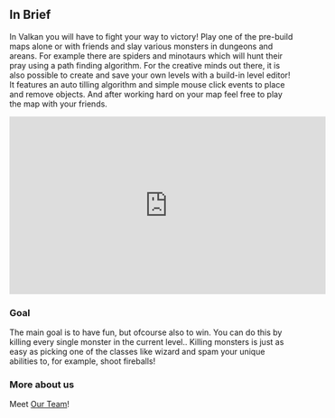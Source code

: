 ## In Brief

In Valkan you will have to fight your way to victory! Play one of the pre-build maps alone or with friends and slay various monsters in dungeons and areans. For example there are spiders and minotaurs which will hunt their pray using a path finding algorithm. For the creative minds out there, it is also possible to create and save your own levels with a build-in level editor! It features an auto tilling algorithm and simple mouse click events to place and remove objects. And after working hard on your map feel free to play the map with your friends.


<iframe src="https://www.youtube.com/embed/9ziuLmKNbRI?rel=0&amp;autoplay=1&mute=0" width="560" height="315" frameborder="0" allowfullscreen></iframe>

### Goal
The main goal is to have fun, but ofcourse also to win. You can do this by killing every single monster in the current level.. Killing monsters is just as easy as picking one of the classes like wizard and spam your unique abilities to, for example, shoot fireballs!

### More about us
Meet [Our Team](./team.html)!



